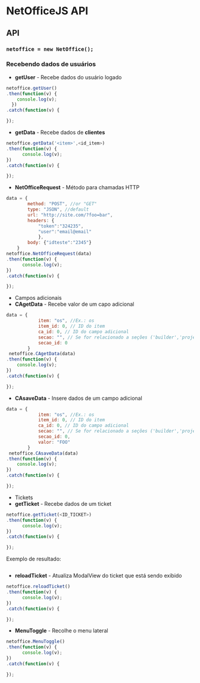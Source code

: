 # NetOfficeJS API

## API

### `netoffice = new NetOffice();`

### Recebendo dados de usuários


* **getUser** - Recebe dados do usuário logado

```javascript
netoffice.getUser()
.then(function(v) { 
    console.log(v); 
  })
.catch(function(v) {

});

```


* **getData** - Recebe dados de **clientes**
```javascript
netoffice.getData('<item>',<id_item>) 
.then(function(v) {
      console.log(v);    
}) 
.catch(function(v) {

});
```


* **NetOfficeRequest** - Método para chamadas HTTP
```javascript
data = {
        method: "POST", //or "GET"
        type: "JSON", //default
        url: "http://site.com/?foo=bar",
        headers: {
            "token":"324235",
            "user":"email@email"
            },
        body: {"idteste":"2345"}
    }
netoffice.NetOfficeRequest(data) 
.then(function(v) {
      console.log(v);    
}) 
.catch(function(v) {

});
```

* Campos adicionais
* **CAgetData** - Recebe valor de um capo adicional
```javascript
data = {
			item: "os", //Ex.: os
			item_id: 0, // ID do item 
			ca_id: 0, // ID do campo adicional
			secao: "", // Se for relacionado a seções ('builder','projeto','...')
			secao_id: 0
		}
 netoffice.CAgetData(data) 
.then(function(v) {
    console.log(v);    
}) 
.catch(function(v) {

});
```

* **CAsaveData** - Insere dados de um campo adicional
```javascript
data = {
			item: "os", //Ex.: os
			item_id: 0, // ID do item 
			ca_id: 0, // ID do campo adicional
			secao: "", // Se for relacionado a seções ('builder','projeto','...')
			secao_id: 0,
            valor: "FOO"
		}
 netoffice.CAsaveData(data) 
.then(function(v) {
    console.log(v);    
}) 
.catch(function(v) {

});
```


* Tickets
* **getTicket** - Recebe dados de um ticket
```javascript
netoffice.getTicket(<ID_TICKET>) 
.then(function(v) {
      console.log(v);    
}) 
.catch(function(v) {

});
```
Exemplo de resultado:
```

```

* **reloadTicket** - Atualiza ModalView do ticket que está sendo exibido
```javascript
netoffice.reloadTicket() 
.then(function(v) {
      console.log(v);    
}) 
.catch(function(v) {

});
```



* **MenuToggle** - Recolhe o menu lateral
```javascript
netoffice.MenuToggle() 
.then(function(v) {
      console.log(v);    
}) 
.catch(function(v) {

});
```
